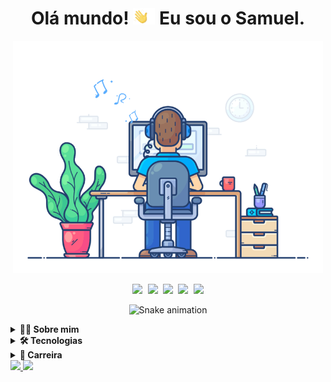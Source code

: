 <h1 align="center">
   Olá mundo! <img src='https://github.com/SamuelModesto/Assets/blob/master/Gifs%20Perfil/wave.gif' height='26' alt='there'> Eu sou o Samuel.
</h1>
<p align='center' style='margin: 16px 4px 8px;'>
    <img src="https://github.com/SamuelModesto/Assets/blob/master/Gifs%20Perfil/dev-working_rounded.gif" alt="working developer">
</p>
<p align="center">
   <kbd>
  <a href="https://twitter.com/SamuelMod3sto"><img src="https://img.shields.io/badge/-@SamuelMod3sto-00acee?style=flat&logo=Twitter&logoColor=white" /></a>
  <a href="https://profile.codersrank.io/user/samuelmodesto"><img src="https://img.shields.io/badge/-Samuel Modesto-72a0a8?style=flat&logo=CodersRank&logoColor=white" /></a>
  <a href="https://github.com/SamuelModesto"><img src="https://img.shields.io/badge/-Sam-3a3a3a?style=flat&logo=GitHub&logoColor=white" /></a>
  <a href="https://www.reddit.com/user/Disastrous_Apple4941"><img src="https://img.shields.io/badge/-Sam-ff4500?style=flat&logo=reddit&logoColor=white" /></a>
  <a href="https://www.linkedin.com/in/samuelmodesto"><img src="https://img.shields.io/badge/-Samuel Modesto-0072b1?style=flat&logo=Linkedin&logoColor=white" /></a>
  </kbd>
</p>
  <div align="center"> 

  ![Snake animation](https://github.com/SamuelModesto/SamuelModesto/blob/output/github-contribution-grid-snake.svg)
 
  </div>
  
<!-- Sobre Section -->
<details>
  <summary><b>🙋‍♂️ Sobre mim </b></summary>
    <p>
      <img align="right" width="250" src="https://github.com/SamuelModesto/SamuelModesto/blob/main/Assets/SamuelPicture.jpeg"/>
      
<blockquote>

Eu sou um engenheiro de software brasileiro e gosto muito de escrever código.
            
Gosto de resolver problemas com código e de buscar novas técnicas de construção
de softwares, como padrões de projetos e padrões arquiteturais.
           
Tenho um homelab com um servidor e algumas bugigangas como Raspberry Pi e arduíno, 
dessa forma eu aproveito para me divertir e aprender construindo projetos legais.
            
Quando não estou na frente de um computador, eu gosto de tocar instrumentos musicais,
passear com a minha namorada, conhecer novas culturas e comidas típicas de cada região.  

</blockquote>
    
----
  
  </p>
</details>

<!-- Tech Stack -->  
<details>
  <summary><b>🛠️ Tecnologias</b></summary>
    <p>

| **Category** | **Technologies** |
| - | - |
**Frontend** | ![HTML](https://img.shields.io/static/v1?label=&message=HTML&color=E34F26&logo=html5&logoColor=FFFFFF) ![CSS3](https://img.shields.io/static/v1?label=&message=CSS3&color=1572B6&logo=css3&logoColor=FFFFFF) 
**Backend** |[![Java](https://img.shields.io/static/v1?label=&message=Java&color=007396&logo=java&logoColor=FFFFFF)](https://www.java.com/) [![Python](https://img.shields.io/static/v1?label=&message=Python&color=3C78A9&logo=python&logoColor=FFFFFF)](https://www.python.org/) [![Dart](https://img.shields.io/static/v1?label=&message=Dart&color=0175C2&logo=dart&logoColor=FFFFFF)](https://dart.dev/)  <br>
**DBs** | ![HTML](https://img.shields.io/static/v1?label=&message=Postgresql&color=316192&logo=postgresql&logoColor=FFFFFF) ![HTML](https://img.shields.io/static/v1?label=&message=Mysql&color=8b1df2&logo=mysql&logoColor=FFFFFF) ![HTML](https://img.shields.io/static/v1?label=&message=MongoDB&color=4EA94B&logo=mongodb&logoColor=FFFFFF)
**Cloud** | [![Heroku](https://img.shields.io/static/v1?label=&message=Heroku&color=430098&logo=heroku&logoColor=FFFFFF)](https://heroku.com/) [![Netlify](https://img.shields.io/static/v1?label=&message=Netlify&color=00C7B7&logo=netlify&logoColor=FFFFFF)](https://netlify.com/) ![HTML](https://img.shields.io/static/v1?label=&message=Amazon_AWS&color=232F3E&logo=amazon-aws&logoColor=FFFFFF)
**DevOps** | [![Docker](https://img.shields.io/static/v1?label=&message=Docker&color=2496ED&logo=docker&logoColor=FFFFFF)](https://docker.com/) [![CircleCI](https://img.shields.io/static/v1?label=&message=CircleCI&color=343434&logo=circleci&logoColor=FFFFFF)](https://circleci.com/)
**Testing** | [![Selenium](https://img.shields.io/static/v1?label=&message=Selenium&color=43B02A&logo=selenium&logoColor=FFFFFF)](https://www.selenium.dev/)
**Misc** | [![Linux](https://img.shields.io/static/v1?label=&message=Linux&color=FCC624&logo=linux&logoColor=FFFFFF)](https://www.linux.org/) [![Markdown](https://img.shields.io/static/v1?label=&message=Markdown&color=000000&logo=markdown&logoColor=FFFFFF)](https://en.wikipedia.org/wiki/Markdown)
**Frameworks** | [![Spring](https://img.shields.io/static/v1?label=&message=Spring&color=6CB52D&logo=spring&logoColor=FFFFFF)](https://spring.io/) [![React](https://img.shields.io/static/v1?label=&message=React&color=61DAFB&logo=react&logoColor=FFFFFF)](https://reactjs.org/) [![Flutter](https://img.shields.io/static/v1?label=&message=Flutter&color=02569B&logo=flutter&logoColor=FFFFFF)](https://flutter.dev/) 

----      

  </p>
</details>

<!-- Career Section -->
<details>
  <summary><b>💼 Carreira </b></summary>
    <p>
           
<blockquote>

- 🚩 MOMENTO ATUAL: Estou trabalhando em Java com Spring Framework e micro-serviços.
- 💡 TÓPICOS DE INTERESSE:  Padrões de projeto, arquiteturas, desafios, novas técnicas de desenvolvimento de software, entrevistas de codificação.
- 🌱 APRENDIZADO: Estou estudando diferentes padroes para Arquitetura de micro-serviços com Java (Spring Framework) e Python  além  de  brincar com Flutter na horas vagas para me divertir, um framework realmente incrível para criação de aplicativos mobile.
- 💬 PERGUNTE-ME: Sobre Desenvolvimento de software e micro-serviços.
- 🎯 UM OBJETIVO: Fazer 1000 contribuições no github em 2023.

</blockquote>
    
----
  
  </p>
</details>





<div>
  <a href="https://github.com/SamuelModesto">
  <img height="180em" src="https://github-readme-stats.vercel.app/api?username=samuelmodesto&show_icons=true&theme=cobalt&include_all_commits=true&count_private=true"/>
  <img height="180em" src="https://github-readme-stats.vercel.app/api/top-langs/?username=samuelmodesto&layout=compact&langs_count=7&theme=cobalt"/>
</div>

##
  

